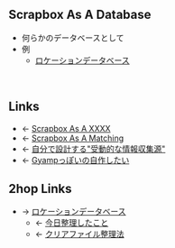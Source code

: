 ## Scrapbox As A Database
- 何らかのデータベースとして
- 例
    - [ロケーションデータベース](ロケーションデータベース.md)

<br>

## Links
- ← [Scrapbox As A XXXX](Scrapbox_As_A_XXXX.md)
- ← [Scrapbox As A Matching](Scrapbox_As_A_Matching.md)
- ← [自分で設計する"受動的な情報収集源"](自分で設計する_受動的な情報収集源_.md)
- ← [Gyampっぽいの自作したい](Gyampっぽいの自作したい.md)

## 2hop Links
- → [ロケーションデータベース](ロケーションデータベース.md)
    - ← [今日整理したこと](今日整理したこと.md)
    - ← [クリアファイル整理法](クリアファイル整理法.md)
